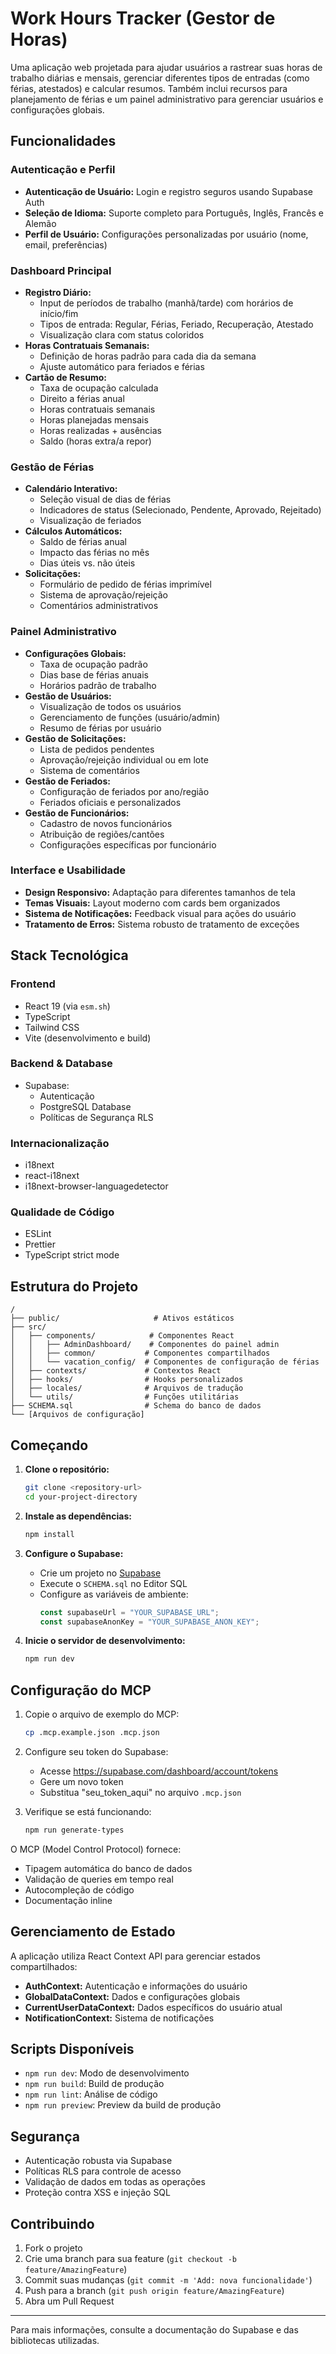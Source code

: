 # Work Hours Tracker (Gestor de Horas)

Uma aplicação web projetada para ajudar usuários a rastrear suas horas de trabalho diárias e mensais, gerenciar diferentes tipos de entradas (como férias, atestados) e calcular resumos. Também inclui recursos para planejamento de férias e um painel administrativo para gerenciar usuários e configurações globais.

## Funcionalidades

### Autenticação e Perfil

- **Autenticação de Usuário:** Login e registro seguros usando Supabase Auth
- **Seleção de Idioma:** Suporte completo para Português, Inglês, Francês e Alemão
- **Perfil de Usuário:** Configurações personalizadas por usuário (nome, email, preferências)

### Dashboard Principal

- **Registro Diário:**
  - Input de períodos de trabalho (manhã/tarde) com horários de início/fim
  - Tipos de entrada: Regular, Férias, Feriado, Recuperação, Atestado
  - Visualização clara com status coloridos
- **Horas Contratuais Semanais:**
  - Definição de horas padrão para cada dia da semana
  - Ajuste automático para feriados e férias
- **Cartão de Resumo:**
  - Taxa de ocupação calculada
  - Direito a férias anual
  - Horas contratuais semanais
  - Horas planejadas mensais
  - Horas realizadas + ausências
  - Saldo (horas extra/a repor)

### Gestão de Férias

- **Calendário Interativo:**
  - Seleção visual de dias de férias
  - Indicadores de status (Selecionado, Pendente, Aprovado, Rejeitado)
  - Visualização de feriados
- **Cálculos Automáticos:**
  - Saldo de férias anual
  - Impacto das férias no mês
  - Dias úteis vs. não úteis
- **Solicitações:**
  - Formulário de pedido de férias imprimível
  - Sistema de aprovação/rejeição
  - Comentários administrativos

### Painel Administrativo

- **Configurações Globais:**
  - Taxa de ocupação padrão
  - Dias base de férias anuais
  - Horários padrão de trabalho
- **Gestão de Usuários:**
  - Visualização de todos os usuários
  - Gerenciamento de funções (usuário/admin)
  - Resumo de férias por usuário
- **Gestão de Solicitações:**
  - Lista de pedidos pendentes
  - Aprovação/rejeição individual ou em lote
  - Sistema de comentários
- **Gestão de Feriados:**
  - Configuração de feriados por ano/região
  - Feriados oficiais e personalizados
- **Gestão de Funcionários:**
  - Cadastro de novos funcionários
  - Atribuição de regiões/cantões
  - Configurações específicas por funcionário

### Interface e Usabilidade

- **Design Responsivo:** Adaptação para diferentes tamanhos de tela
- **Temas Visuais:** Layout moderno com cards bem organizados
- **Sistema de Notificações:** Feedback visual para ações do usuário
- **Tratamento de Erros:** Sistema robusto de tratamento de exceções

## Stack Tecnológica

### Frontend

- React 19 (via `esm.sh`)
- TypeScript
- Tailwind CSS
- Vite (desenvolvimento e build)

### Backend & Database

- Supabase:
  - Autenticação
  - PostgreSQL Database
  - Políticas de Segurança RLS

### Internacionalização

- i18next
- react-i18next
- i18next-browser-languagedetector

### Qualidade de Código

- ESLint
- Prettier
- TypeScript strict mode

## Estrutura do Projeto

```
/
├── public/                     # Ativos estáticos
├── src/
│   ├── components/            # Componentes React
│   │   ├── AdminDashboard/    # Componentes do painel admin
│   │   ├── common/           # Componentes compartilhados
│   │   └── vacation_config/  # Componentes de configuração de férias
│   ├── contexts/             # Contextos React
│   ├── hooks/                # Hooks personalizados
│   ├── locales/              # Arquivos de tradução
│   └── utils/                # Funções utilitárias
├── SCHEMA.sql                # Schema do banco de dados
└── [Arquivos de configuração]
```

## Começando

1. **Clone o repositório:**

   ```bash
   git clone <repository-url>
   cd your-project-directory
   ```

2. **Instale as dependências:**

   ```bash
   npm install
   ```

3. **Configure o Supabase:**
   - Crie um projeto no [Supabase](https://supabase.com/)
   - Execute o `SCHEMA.sql` no Editor SQL
   - Configure as variáveis de ambiente:
     ```typescript
     const supabaseUrl = "YOUR_SUPABASE_URL";
     const supabaseAnonKey = "YOUR_SUPABASE_ANON_KEY";
     ```

4. **Inicie o servidor de desenvolvimento:**
   ```bash
   npm run dev
   ```

## Configuração do MCP

1. Copie o arquivo de exemplo do MCP:

   ```bash
   cp .mcp.example.json .mcp.json
   ```

2. Configure seu token do Supabase:
   - Acesse https://supabase.com/dashboard/account/tokens
   - Gere um novo token
   - Substitua "seu_token_aqui" no arquivo `.mcp.json`

3. Verifique se está funcionando:
   ```bash
   npm run generate-types
   ```

O MCP (Model Control Protocol) fornece:

- Tipagem automática do banco de dados
- Validação de queries em tempo real
- Autocompleção de código
- Documentação inline

## Gerenciamento de Estado

A aplicação utiliza React Context API para gerenciar estados compartilhados:

- **AuthContext:** Autenticação e informações do usuário
- **GlobalDataContext:** Dados e configurações globais
- **CurrentUserDataContext:** Dados específicos do usuário atual
- **NotificationContext:** Sistema de notificações

## Scripts Disponíveis

- `npm run dev`: Modo de desenvolvimento
- `npm run build`: Build de produção
- `npm run lint`: Análise de código
- `npm run preview`: Preview da build de produção

## Segurança

- Autenticação robusta via Supabase
- Políticas RLS para controle de acesso
- Validação de dados em todas as operações
- Proteção contra XSS e injeção SQL

## Contribuindo

1. Fork o projeto
2. Crie uma branch para sua feature (`git checkout -b feature/AmazingFeature`)
3. Commit suas mudanças (`git commit -m 'Add: nova funcionalidade'`)
4. Push para a branch (`git push origin feature/AmazingFeature`)
5. Abra um Pull Request

---

Para mais informações, consulte a documentação do Supabase e das bibliotecas utilizadas.
